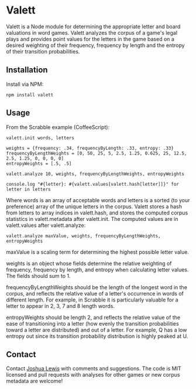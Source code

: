 # Valett

Valett is a Node module for determining the appropriate letter and board valuations in word games. Valett analyzes the corpus of a game's legal plays and provides point values for the letters in the game based on a desired weighting of their frequency, frequency by length and the entropy of their transition probabilities.

## Installation

Install via NPM:

	npm install valett

## Usage

From the Scrabble example (CoffeeScript):

	valett.init words, letters
	
	weights = {frequency: .34, frequencyByLength: .33, entropy: .33}
	frequencyByLengthWeights = [0, 50, 25, 5, 2.5, 1.25, 0.625, 25, 12.5, 2.5, 1.25, 0, 0, 0, 0]
	entropyWeights = [.5, .5]
	
	valett.analyze 10, weights, frequencyByLengthWeights, entropyWeights
	
	console.log "#{letter}: #{valett.values[valett.hash[letter]]}" for letter in letters
	
Where words is an array of acceptable words and letters is a sorted (to your preference) array of the unique letters in the corpus. Valett stores a hash from letters to array indices in valett.hash, and stores the computed corpus statistics in valett.metadata after valett.init. The computed values are in valett.values after valett.analyze:

	valett.analyze maxValue, weights, frequencyByLengthWeights, entropyWeights
	
maxValue is a scaling term for determining the highest possible letter value.

weights is an object whose fields determine the relative weighting of frequency, frequency by length, and entropy when calculating letter values. The fields should sum to 1.

frequencyByLengthWeights should be the length of the longest word in the corpus, and reflects the relative value of a letter's occurrence in words of different length. For example, in Scrabble it is particularly valuable for a letter to appear in 2, 3, 7 and 8 length words.

entropyWeights should be length 2, and reflects the relative value of the ease of transitioning into a letter (how evenly the transition probabilities toward a letter are distributed) and out of a letter. For example, Q has a low entropy out since its transition probability distribution is highly peaked at U.

## Contact

Contact [Joshua Lewis](josh@useost.com) with comments and suggestions. The code is MIT licensed and pull requests with analyses for other games or new corpus metadata are welcome!